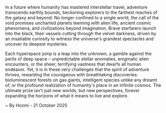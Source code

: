 
In a future where humanity has mastered interstellar travel, adventure transcends earthly bounds, beckoning explorers to the farthest reaches of the galaxy and beyond. No longer confined to a single world, the call of the void promises uncharted planets teeming with alien life, ancient cosmic phenomena, and civilizations beyond imagination. Brave starfarers launch into the black, their vessels cutting through the velvet darkness, driven by an insatiable curiosity to witness the universe's grandest spectacles and uncover its deepest mysteries.

Each hyperspace jump is a leap into the unknown, a gamble against the perils of deep space – unpredictable stellar anomalies, enigmatic alien encounters, or the sheer, terrifying vastness that dwarfs all human endeavor. Yet, it is in these very challenges that the spirit of adventure thrives, rewarding the courageous with breathtaking discoveries: bioluminescent forests on gas giants, intelligent species unlike any dreamt of, or the profound realization of humanity's place in an infinite cosmos. The ultimate prize isn't just new worlds, but new perspectives, forever expanding the horizons of what it means to live and explore.

~ By Hozmi - 21 October 2025
